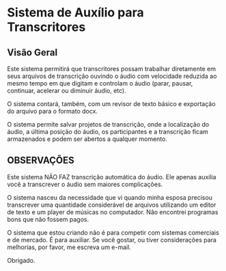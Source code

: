 # Sistema de Auxílio para Transcritores

## Visão Geral
Este sistema permitirá que transcritores possam trabalhar diretamente em seus arquivos de transcrição ouvindo o áudio com velocidade reduzida ao mesmo tempo em que digitam e controlam o áudio (parar, pausar, continuar, acelerar ou diminuir áudio, etc).

O sistema contará, também, com um revisor de texto básico e exportação do arquivo para o formato docx.

O sistema permite salvar projetos de transcrição, onde a localização do áudio, a última posição do áudio, os participantes e a transcrição ficam armazenados e podem ser abertos a qualquer momento.

## OBSERVAÇÕES
Este sistema NÃO FAZ transcrição automática do áudio. Ele apenas auxilia você a transcrever o áudio sem maiores complicações.

O sistema nasceu da necessidade que vi quando minha esposa precisou transcrever uma quantidade considerável de arquivos utilizando um editor de texto e um player de músicas no computador. Não encontrei programas bons que não fossem pagos.

O sistema que estou criando não é para competir com sistemas comerciais e de mercado. É para auxiliar. Se você gostar, ou tiver considerações para melhorias, por favor, me escreva um e-mail.

Obrigado.
